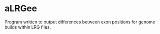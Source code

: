 # aLRGee
Program written to output differences between exon positions for genome builds within LRG files.
